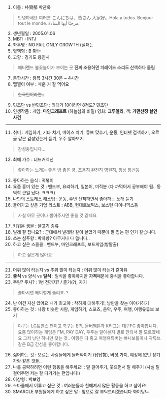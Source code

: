 1. 이름 : 朴贊郁 박찬욱
> 안녕하세요 여러분 こんにちは、皆さん 大家好。Hola a todos. Bonjour tout le monde. مرحبًا أيها السادة.
2. 생년월일 : 2005.01.06 
3. MBTI : INTJ 
4. 좌우명 : NO FAIL ONLY GROWTH (실패는
5. 혈액형 : B RH+
6. 고향 : 경기도 용인시 
>에버랜드 불꽃놀이가 보이는 곳 <b>진짜 조용하면 퍼레이드 소리도 산책하다 들림</b>
7. 통학시간 : 왕복 3시간 30분 ~ 4시간
8. 맵찔이 여부 : 매운 거 잘 먹어요
>~~한국인이라면..~~
9. 민초단 vs 반민초단 : 최대가 10이라면 8정도? 민초단
10. 인생작품 : 게임: <b>마인크래프트</b> (하늘섬의 비밀) 영화: <b>크루엘라</b>, 책: <b>가면산장 살인사건</b>
---
11. 취미 : 게임하기, 기타 치기, 베이스 치기, 큐브 맞추기, 운동, 인터넷 검색하기, 오르골 같은 감성있는거 듣기, 우주 알아보기
> 감성충입니다...
12. 최애 가수 : 너드커넥션
> 좋아하는 노래는 좋은 밤 좋은 꿈, 조용히 완전히 영원히, 항성 통신등 
13. 좋아하는 음식 : 떡볶이
14. 요즘 흥미 있는 것 : 밴드부, 요리하기, 일본어, 미적분 (다 까먹어서 공부해야 됨.. 동역학 큰일 났다. ㅋㅋㅋ)
15. 나만의 스트레스 해소법 : 운동, 주변 산책하면서 좋아하는 노래 듣기
16. 들어가고 싶은 기업 리스트 : ABB, 현대로보틱스, 보스턴 다이나믹스등
> 사실 아무 곳이나 뽑아주시면 좋을 것 같네요
17. 키워본 생물 : 물고기 종류
18. 벌레 잘 잡나요? : 군대에서 벌레랑 같이 살았기 때문에 잘 잡는 편 인거 같습니다.
19. 쓰는 샴푸향 : 박하향? 아무거나 다 씁니다..
20. 하고 싶은 스몰클 : 밴드부, 마인크래프트, 보드게임(방탈출)
> 하고 싶은게 많아요
***
21. 더위 많이 타는지 vs 추위 많이 타는지 : 더위 많이 타는거 같아유
22. <b>중식</b> vs 양식 vs <b>일식</b> : 일식을 좋아하지만 <b>가격</b>때문에 중식을 좋아합니다.
23. 주량? 주사? : 1병 전까지? / 졸기(?), 자기
> 술마시면 왜이렇게 졸리죠..?
24. 난 이건 자신 있어요 내가 최고야 : 착하게 대해주기!, 낭만을 찾는 이야기하기
25. 좋아하는 것 : 나랑 비슷한 사람, 게임하기, 스포츠, 음악, 우주, 여행, 여행유튜브 보기
> 야구는 LG트윈스 팬이고 축구는 EPL 울버햄튼과 K리그는 대구FC 좋아합니다. 요즘 많이하는 게임은 FM, PAY DAY, 우주는 알아본지 별로 안되서 잘 모르겠네요 그저 낭만 하나만 찾는 것.. 여행은 다 좋고 여행유튜버는 빠니보틀이나 곽튜브같은 B급 감성을 좋아합니다.
26. 싫어하는 것 : 모르는 사람들에게 둘러싸이기 (답답함), 버섯,가지, 예정에 없던 장기자랑 같은 것들.. 
27. 나를 공략하려면 이런 행동을 해주세요! : 말 걸어주기, 웃으면서 말 해주기 (사실 말 걸어주면 저는 잘 다가가는 편입니다!)
28. 이상형 : 박보영
29. 스마클에서 이루고 싶은 것 : 여러분들과 친해져서 많은 활동을 하고 싶어요!
30. SMARCLE 부원들에게 하고 싶은 말 : 앞으로 잘 부탁드리겠습니다 화이팅!~
